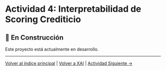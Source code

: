 # Actividad 4: Interpretabilidad de Scoring Crediticio

## 🚧 En Construcción

Este proyecto está actualmente en desarrollo.

---

[Volver al índice principal](../../README.md) | [Volver a XAI](../README.md) | [Actividad Siguiente →](../../MLOps/Actividad_1_Flask/README.md)
